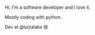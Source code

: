 Hi, I'm a software developer and I love it.

Mostly coding with python.

Dev at @luizalabs 😄




<!---
is-gabs/is-gabs is a ✨ special ✨ repository because its `README.md` (this file) appears on your GitHub profile.
You can click the Preview link to take a look at your changes.
--->
